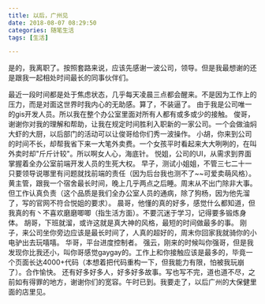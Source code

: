 ```yaml
---
title: 以后，广州见
date: 2018-08-07 08:29:50
categories: 随笔生活
tags: [生活]

---
```


是的，我离职了。按照套路来说，应该先感谢一波公司，领导。但是我最想谢的还是跟我一起相处时间最长的同事伙伴们。
<!-- more -->
最近一段时间都是处于焦虑状态，几乎每天凌晨三点都会醒来。不是因为工作上的压力，而是对面这世界时我内心的无助感。算了，不装逼了。
由于我是公司唯一的gis开发人员。所以我在整个办公室里面对所有人都有或多或少的接触。
俊哥，谢谢你对我的理解和帮助，让我在规定时间胜利入职新的一家公司。一个会做油焖大虾的大厨，以后部门的活动可以让俊哥给你们秀一波操作。
小胡，你来到公司的时间不长，却帮我省下来一大笔外卖费。一个女孩平时看起来大大咧咧的，在叫外卖时却"斤斤计较"。所以啊女人心，海底针。
悦姐，公司的UI，从需求到界面掌握着全办公室前端开发人员的生死大权。
早子，测试小姐姐，不管三七二十一只要领导说哪里有问题就找前端的责任（因为后台我也测不了~~可爱卖萌风格）。
黄主管，跟我一个宿舍最长时间，晚上几乎两点之后睡。周末从不出门除非大事。但工作认真负责（这个品质是我们全办公室人员的通病，除了狗杨，因为他先溜了，写的官网不符合悦姐的要求）。
晨哥，他懂的真的好多，感觉什么都知道，但我真的有丶不喜欢磨磨唧唧（指生活方面）。不要沉迷于学习，记得要多锻炼身体。
胡哥，下班就溜，或许这就是真大神的风格，最短的时间做最多的事。
刚子，来公司坐你旁边应该是最长时间了，人真的超好的，周末你回家我就骑你的小电驴出去玩嘻嘻。
华哥，平台进度控制者。
强云，刚来的时候叫你强哥，但是我发现你比我还小，叫你哥感觉gaygay的。工作上和你接触应该是最多的，毕竟一个页面长达4000+代码（本想着把代码重构一下，但我能力有限，怕被我玩崩了）。合作愉快。
还有好多好多人，好多好多故事。写也写不完，道也道不尽，之前如有得罪的地方，谢谢你们的宽容。午时已到。我要走了，以后广州的大保健里面的店里见。

